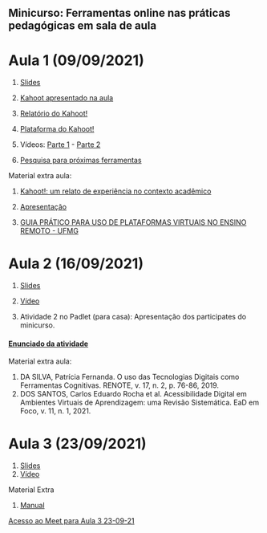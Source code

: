## Minicurso: Ferramentas online nas práticas pedagógicas em sala de aula
# Aula 1 (09/09/2021)

1. [Slides](https://github.com/fischerJF/miniCursoFamart/blob/gh-pages/Ferramentas%20online%20nas%20pr%C3%A1ticas%20pedag%C3%B3gicas%20em%20sala%20de%20aula.pdf)

2. [Kahoot apresentado na aula](https://create.kahoot.it/share/apresentacao-kahoot/b97267e0-3f1f-4c03-ba79-b8ea90d17336) 

3. [Relatório do Kahoot!](https://github.com/fischerJF/miniCursoFamart/blob/gh-pages/Apresenta%C3%A7%C3%A3o%20Kahoot!.xlsx)

4. [Plataforma do Kahoot!](https://kahoot.com/schools-u/)

5. Vídeos: [Parte 1](https://youtu.be/fWHy-YtJ6MM) - [Parte 2](https://youtu.be/iaIpQMeLxXM)

6. [Pesquisa para próximas ferramentas](https://forms.gle/E2HQJKdKRbD5pxAP7)

Material extra aula:

1. [Kahoot!: um relato de experiência no contexto acadêmico](https://github.com/fischerJF/miniCursoFamart/blob/gh-pages/Kahoot!-%20um%20relato%20de%20experiencia%20no%20contexto%20acad%C3%AAmico.pdf)

2. [Apresentação](https://github.com/fischerJF/miniCursoFamart/blob/gh-pages/Apresentacao_Kahoot%20-%20um%20relato%20de%20experiencia%20no%20contexto%20acad%C3%AAmico.pdf)

3. [GUIA PRÁTICO PARA USO DE PLATAFORMAS VIRTUAIS NO ENSINO REMOTO - UFMG](https://www.nescon.medicina.ufmg.br/biblioteca/imagem/E-book-Guia-pratico-plataformas-virtuais-3.pdf)


# Aula 2 (16/09/2021)

1. [Slides](https://github.com/fischerJF/miniCursoFamart/blob/gh-pages/Aula2_Ferramentas%20online%20nas%20pr%C3%A1ticas%20pedag%C3%B3gicas%20em%20sala%20de%20aula%20(1).pdf)

2. [Vídeo](https://youtu.be/-iOYaDbn8OA) 

3. Atividade 2 no Padlet (para casa): Apresentação dos participates do minicurso. 
#### [Enunciado da atividade](https://padlet.com/fischerinf/523b4qkqid35dzf9)


Material extra aula:
1. DA SILVA, Patrícia Fernanda. O uso das Tecnologias Digitais como Ferramentas Cognitivas. RENOTE, v. 17, n. 2, p. 76-86, 2019.
2. DOS SANTOS, Carlos Eduardo Rocha et al. Acessibilidade Digital em Ambientes Virtuais de Aprendizagem: uma Revisão Sistemática. EaD em Foco, v. 11, n. 1, 2021.

# Aula 3 (23/09/2021)

1. [Slides](https://github.com/fischerJF/miniCursoFamart/blob/gh-pages/Aula3_Ferramentas%20online%20nas%20pr%C3%A1ticas%20pedag%C3%B3gicas%20em%20sala%20de%20aula.pdf)
2. [Vídeo](https://youtu.be/XwkLYl0TdEQ)



Material Extra

1. [Manual](https://github.com/fischerJF/miniCursoFamart/blob/gh-pages/manual-do-estudante-para-o-ensino-remoto.pdf)

[Acesso ao Meet para Aula 3 23-09-21](https://meet.google.com/myh-kaoz-hos?pli=1) 





